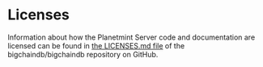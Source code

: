 <!---
Copyright © 2020 Interplanetary Database Association e.V.,
Planetmint and IPDB software contributors.
SPDX-License-Identifier: (Apache-2.0 AND CC-BY-4.0)
Code is Apache-2.0 and docs are CC-BY-4.0
--->

# Licenses

Information about how the Planetmint Server code and documentation are licensed can be found in [the LICENSES.md file](https://github.com/bigchaindb/bigchaindb/blob/master/LICENSES.md) of the bigchaindb/bigchaindb repository on GitHub.
